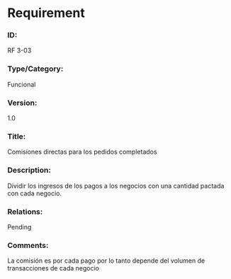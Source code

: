 # Requirement

### ID:

RF 3-03

### Type/Category:

Funcional

### Version:

1.0

### Title:

Comisiones directas para los pedidos completados

### Description:

Dividir los ingresos de los pagos a los negocios con una cantidad pactada con cada negocio.

### Relations:

Pending

### Comments:

La comisión es por cada pago por lo tanto depende del volumen de transacciones de cada negocio
